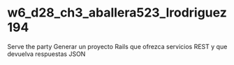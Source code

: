 # w6_d28_ch3_aballera523_lrodriguez194
Serve the party Generar un proyecto Rails que ofrezca servicios REST y que devuelva respuestas JSON
